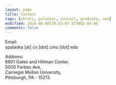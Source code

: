 ```yaml
---
layout: page
title: Contact
tags: [shruti, palaskar, contact, graduate, cmu]
modified: 2014-08-08T20:53:07.573882-04:00
comments: false
---
```


Email:  
spalaska [at] cs [dot] cmu [dot] edu  

Address:  
6601 Gates and Hillman Center,  
5000 Forbes Ave,  
Carnegie Mellon University,  
Pittsburgh, PA - 15213.  
